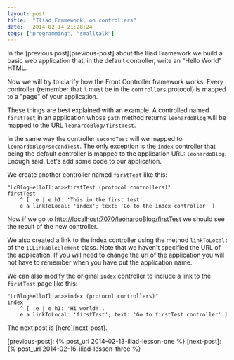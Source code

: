 ```yaml
---
layout: post
title:  "Iliad Framework, on controllers"
date:   2014-02-14 21:28:24
tags: ["programming", "smalltalk"]
---
```


In the [previous post][previous-post] about the Iliad Framework we
build a basic web application that, in the default controller, write
an "Hello World" HTML.

<!--more-->

Now we will try to clarify how the Front Controller framework
works. Every controller (remember that it must be in the `controllers`
protocol) is mapped to a "page" of your application.

These things are best explained with an example. A controlled named
`firstTest` in an application whose `path` method returns
`leonardoBlog` will be mapped to the URL `leonardoBlog/firstTest`.

In the same way the controller `secondTest` will we mapped to
`leonardoBlog/secondTest`. The only exception is the `index`
controller that being the default controller is mapped to the
application URL: `leonardoBlog`. Enough said. Let's add some code to
our application.

We create another controller named `firstTest` like this:

```smalltalk
"LcBlogHelloIliad>>firstTest (protocol controllers)"
firstTest
    ^ [ :e | e h1: 'This in the first test'.
    e a linkToLocal: 'index'; text: 'Go to the index controller' ]
```

Now if we go to
[http://localhost:7070/leonardoBlog/firstTest](http://localhost:7070/leonardoBlog/firstTest)
we should see the result of the new controller.

We also created a link to the index controller using the method
`linkToLocal:` of the `ILLinkableElement` class. Note that we haven't
specified the URL of the application. If you will need to change the
url of the application you will not have to remember when you have put
the application name.

We can also modify the original `index` controller to include a link
to the `firstTest` page like this:

```smalltalk
"LcBlogHelloIliad>>index (protocol controllers)"
index
    ^ [ :e | e h1: 'Hi world!'.
    e a linkToLocal: 'firstTest'; text: 'Go to firstTest controller' ]
```

The next post is [here][next-post].

[previous-post]: {% post_url 2014-02-13-iliad-lesson-one %}
[next-post]:  {% post_url 2014-02-16-iliad-lesson-three %}
